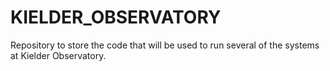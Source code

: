 # KIELDER_OBSERVATORY
Repository to store the code that will be used to run several of the systems at Kielder Observatory.
